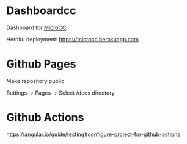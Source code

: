 # Dashboardcc

Dashboard for [MicroCC](https://github.com/alvalea/microcc)

Heroku deployment: https://microcc.herokuapp.com

# Github Pages

Make repository public

Settings -> Pages -> Select /docs directory

# Github Actions

https://angular.io/guide/testing#configure-project-for-github-actions
